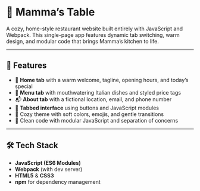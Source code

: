 # 🍝 Mamma’s Table

A cozy, home-style restaurant website built entirely with JavaScript and Webpack. This single-page app features dynamic tab switching, warm design, and modular code that brings Mamma’s kitchen to life.

---

## 🔧 Features

- 🏡 **Home tab** with a warm welcome, tagline, opening hours, and today’s special
- 📖 **Menu tab** with mouthwatering Italian dishes and styled price tags
- 📬 **About tab** with a fictional location, email, and phone number
- 🔄 **Tabbed interface** using buttons and JavaScript modules
- 🎨 Cozy theme with soft colors, emojis, and gentle transitions
- 🧠 Clean code with modular JavaScript and separation of concerns

---

## 🛠️ Tech Stack

- **JavaScript (ES6 Modules)**
- **Webpack** (with dev server)
- **HTML5** & **CSS3**
- **npm** for dependency management


